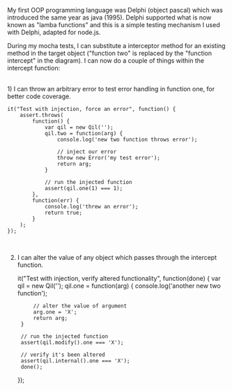My first OOP programming language was Delphi (object pascal) which was introduced the same year as java (1995).  Delphi supported what is now known as "lamba functions" and this is a simple testing mechanism I used with Delphi, adapted for node.js.

During my mocha tests, I can substitute a interceptor method for an existing method in the target object ("function two" is replaced by the "function intercept" in the diagram). I can now do a couple of things within the intercept function:

<br>
1) I can throw an arbitrary error to test error handling in function one, for better code coverage.  

    it("Test with injection, force an error", function() {
        assert.throws(
            function() {
                var qil = new Qil('');
                qil.two = function(arg) {
                    console.log('new two function throws error');

                    // inject our error 
                    throw new Error('my test error');
                    return arg;
                }

                // run the injected function
                assert(qil.one(1) === 1);
            },
            function(err) {
                console.log('threw an error');
                return true;
            }
        );
    });

<br>

2) I can alter the value of any object which passes through the intercept function.

    it("Test with injection, verify altered functionality", function(done) {
        var qil = new Qil('');
        qil.one = function(arg) {
            console.log('another new two function');

            // alter the value of argument
            arg.one = 'X';
            return arg;
        }

        // run the injected function
        assert(qil.modify().one === 'X');

        // verify it's been altered
        assert(qil.internal().one === 'X');
        done();
    }); 

